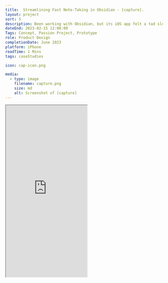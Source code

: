```yaml
---
title:  Streamlining Fast Note-Taking in Obsidian - [capture].
layout: project
sort: 5
description: Been working with Obsidian, but its iOS app felt a tad slow for quick notes. So, I crafted a prototype app for faster note-taking.
dateEnd: 2023-02-15 12:00:09
Tags: Concept, Passion Project, Prototype
role: Product Design
completionDate: June 2023
platform: iPhone
readTime: 1 Mins
tags: caseStudies

icon: cap-icon.png

media:
  - type: image
    filename: capture.png
    size: md
    alt: Screenshot of [capture]
---
```



<iframe 
    src="https://www.figma.com/embed?embed_host=astra&url=https%3A%2F%2Fwww.figma.com%2Fproto%2FC1bII7bCKrN546IvnegRUv%2Fnotes%3Ftype%3Ddesign%26node-id%3D13-1845%26scaling%3Dscale-down%26page-id%3D0%253A1%26starting-point-node-id%3D13%253A1845%26hide-ui%3D1" 
    width="260px" 
    height="550px" 
    allowfullscreen>
</iframe>
